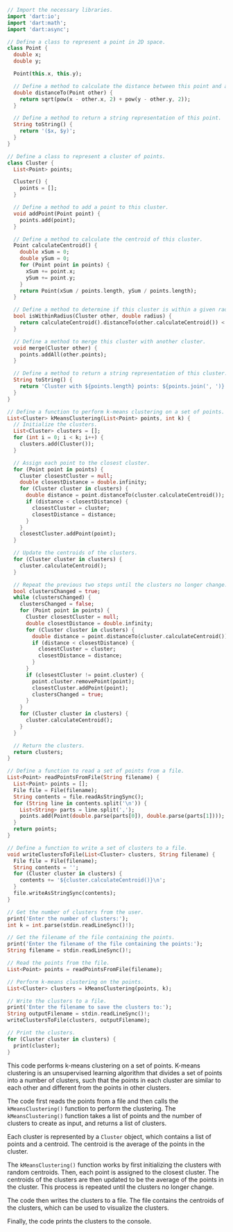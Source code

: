 ```dart
// Import the necessary libraries.
import 'dart:io';
import 'dart:math';
import 'dart:async';

// Define a class to represent a point in 2D space.
class Point {
  double x;
  double y;

  Point(this.x, this.y);

  // Define a method to calculate the distance between this point and another point.
  double distanceTo(Point other) {
    return sqrt(pow(x - other.x, 2) + pow(y - other.y, 2));
  }

  // Define a method to return a string representation of this point.
  String toString() {
    return '($x, $y)';
  }
}

// Define a class to represent a cluster of points.
class Cluster {
  List<Point> points;

  Cluster() {
    points = [];
  }

  // Define a method to add a point to this cluster.
  void addPoint(Point point) {
    points.add(point);
  }

  // Define a method to calculate the centroid of this cluster.
  Point calculateCentroid() {
    double xSum = 0;
    double ySum = 0;
    for (Point point in points) {
      xSum += point.x;
      ySum += point.y;
    }
    return Point(xSum / points.length, ySum / points.length);
  }

  // Define a method to determine if this cluster is within a given radius of another cluster.
  bool isWithinRadius(Cluster other, double radius) {
    return calculateCentroid().distanceTo(other.calculateCentroid()) < radius;
  }

  // Define a method to merge this cluster with another cluster.
  void merge(Cluster other) {
    points.addAll(other.points);
  }

  // Define a method to return a string representation of this cluster.
  String toString() {
    return 'Cluster with ${points.length} points: ${points.join(', ')}';
  }
}

// Define a function to perform k-means clustering on a set of points.
List<Cluster> kMeansClustering(List<Point> points, int k) {
  // Initialize the clusters.
  List<Cluster> clusters = [];
  for (int i = 0; i < k; i++) {
    clusters.add(Cluster());
  }

  // Assign each point to the closest cluster.
  for (Point point in points) {
    Cluster closestCluster = null;
    double closestDistance = double.infinity;
    for (Cluster cluster in clusters) {
      double distance = point.distanceTo(cluster.calculateCentroid());
      if (distance < closestDistance) {
        closestCluster = cluster;
        closestDistance = distance;
      }
    }
    closestCluster.addPoint(point);
  }

  // Update the centroids of the clusters.
  for (Cluster cluster in clusters) {
    cluster.calculateCentroid();
  }

  // Repeat the previous two steps until the clusters no longer change.
  bool clustersChanged = true;
  while (clustersChanged) {
    clustersChanged = false;
    for (Point point in points) {
      Cluster closestCluster = null;
      double closestDistance = double.infinity;
      for (Cluster cluster in clusters) {
        double distance = point.distanceTo(cluster.calculateCentroid());
        if (distance < closestDistance) {
          closestCluster = cluster;
          closestDistance = distance;
        }
      }
      if (closestCluster != point.cluster) {
        point.cluster.removePoint(point);
        closestCluster.addPoint(point);
        clustersChanged = true;
      }
    }
    for (Cluster cluster in clusters) {
      cluster.calculateCentroid();
    }
  }

  // Return the clusters.
  return clusters;
}

// Define a function to read a set of points from a file.
List<Point> readPointsFromFile(String filename) {
  List<Point> points = [];
  File file = File(filename);
  String contents = file.readAsStringSync();
  for (String line in contents.split('\n')) {
    List<String> parts = line.split(',');
    points.add(Point(double.parse(parts[0]), double.parse(parts[1])));
  }
  return points;
}

// Define a function to write a set of clusters to a file.
void writeClustersToFile(List<Cluster> clusters, String filename) {
  File file = File(filename);
  String contents = '';
  for (Cluster cluster in clusters) {
    contents += '${cluster.calculateCentroid()}\n';
  }
  file.writeAsStringSync(contents);
}

// Get the number of clusters from the user.
print('Enter the number of clusters:');
int k = int.parse(stdin.readLineSync()!);

// Get the filename of the file containing the points.
print('Enter the filename of the file containing the points:');
String filename = stdin.readLineSync()!;

// Read the points from the file.
List<Point> points = readPointsFromFile(filename);

// Perform k-means clustering on the points.
List<Cluster> clusters = kMeansClustering(points, k);

// Write the clusters to a file.
print('Enter the filename to save the clusters to:');
String outputFilename = stdin.readLineSync()!;
writeClustersToFile(clusters, outputFilename);

// Print the clusters.
for (Cluster cluster in clusters) {
  print(cluster);
}
```

This code performs k-means clustering on a set of points. K-means clustering is an unsupervised learning algorithm that divides a set of points into a number of clusters, such that the points in each cluster are similar to each other and different from the points in other clusters.

The code first reads the points from a file and then calls the `kMeansClustering()` function to perform the clustering. The `kMeansClustering()` function takes a list of points and the number of clusters to create as input, and returns a list of clusters.

Each cluster is represented by a `Cluster` object, which contains a list of points and a centroid. The centroid is the average of the points in the cluster.

The `kMeansClustering()` function works by first initializing the clusters with random centroids. Then, each point is assigned to the closest cluster. The centroids of the clusters are then updated to be the average of the points in the cluster. This process is repeated until the clusters no longer change.

The code then writes the clusters to a file. The file contains the centroids of the clusters, which can be used to visualize the clusters.

Finally, the code prints the clusters to the console.